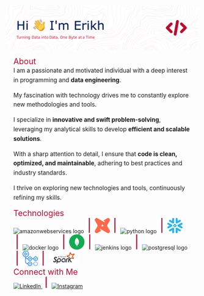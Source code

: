 ![Header](./icons/github-header-image.png)

<h2 style="color: #BA0C2F; font-weight: normal; margin: 0 20px;">About</h2>

<div style="margin: 0 20px; font-size: 1.1em; line-height: 1.6;">
  I am a passionate and motivated individual with a deep interest in programming and <strong>data engineering</strong>.
  
  My fascination with technology drives me to constantly explore new methodologies and tools. 
  
  I specialize in <strong>innovative and swift problem-solving</strong>, leveraging my analytical skills to develop <strong>efficient and scalable solutions</strong>. 
  
  With a sharp attention to detail, I ensure that <strong>code is clean, optimized, and maintainable</strong>, adhering to best practices and industry standards.
  
  I thrive on exploring new technologies and tools, continuously refining my skills.
</div>

<h2 style="color: #BA0C2F; font-weight: normal; margin: 0 20px;">Technologies</h2>

<div align="left" style="margin: 0 20px;">
  <img src="https://skillicons.dev/icons?i=aws" height="40" alt="amazonwebservices logo"  />
  <img src="./icons/vertical.svg" height="40" width="20"/>
  <img src="./icons/dbt.svg" height="40" alt="dbt logo"/>
  <img src="./icons/vertical.svg" height="40" width="20"/>
  <img src="https://cdn.jsdelivr.net/gh/devicons/devicon/icons/python/python-original.svg" height="40" alt="python logo"  />
  <img src="./icons/vertical.svg" height="40" width="20"/>
  <img src="./icons/snowflake.svg" height="40" alt="snowflake logo"/>
  <img src="./icons/vertical.svg" height="40" width="20"/>
  <img src="https://cdn.jsdelivr.net/gh/devicons/devicon/icons/docker/docker-original.svg" height="40" alt="docker logo"  />
  <img src="./icons/vertical.svg" height="40" width="20"/>
  <img src="./icons/mongodb.svg" height="40" alt="mongodb logo"  />
  <img src="./icons/vertical.svg" height="40" width="20"/>
  <img src="https://skillicons.dev/icons?i=jenkins" height="40" alt="jenkins logo"  />
  <img src="./icons/vertical.svg" height="40" width="20"/>
  <img src="https://cdn.jsdelivr.net/gh/devicons/devicon/icons/postgresql/postgresql-original.svg" height="40" alt="postgresql logo"  />
  <img src="./icons/vertical.svg" height="40" width="20"/>
  <img src="./icons/gh_actions.png" height="40" alt="gh actions logo"  />
  <img src="./icons/vertical.svg" height="40" width="20"/>
  <img src="./icons/apache_spark.png" height="40" alt="apache spark logo"  />
</div>

<h2 style="color: #BA0C2F; font-weight: normal; margin: 0 20px;">Connect with Me</h2>

<div style="margin: 0 20px;">
  <a href="https://www.linkedin.com/in/erikh-petrushynets-40188b201">
    <img src="https://img.shields.io/badge/linkedin-%230077B5.svg?style=for-the-badge&logo=linkedin&logoColor=white" alt="LinkedIn" height="30">
  </a>
  <img src="./icons/vertical.svg" height="30" width="20"/>
  <a href="https://www.instagram.com/erikhpetrushynets">
    <img src="https://img.shields.io/badge/Instagram-%23E4405F.svg?style=for-the-badge&logo=Instagram&logoColor=white" alt="Instagram" height="30">
  </a>
</div>
